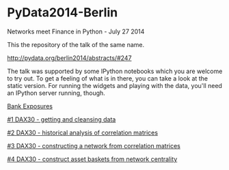 PyData2014-Berlin
=================

Networks meet Finance in Python - July 27 2014

This the repository of the talk of the same name.

http://pydata.org/berlin2014/abstracts/#247


The talk was supported by some IPython notebooks which you are welcome to try out.
To get a feeling of what is in there, you can take a look at the static version.
For running the widgets and playing with the data, you'll need an IPython server running, though.

[Bank Exposures](http://nbviewer.ipython.org/github/mvaz/PyData2014-Berlin/blob/master/Bank%20Exposures.ipynb)

[#1 DAX30 - getting and cleansing data](http://nbviewer.ipython.org/github/mvaz/PyData2014-Berlin/blob/master/1%20-%20DAX30.ipynb)

[#2 DAX30 - historical analysis of correlation matrices](http://nbviewer.ipython.org/github/mvaz/PyData2014-Berlin/blob/master/2%20-%20DAX30%20Correlations.ipynb)

[#3 DAX30 - constructing a network from correlation matrices](http://nbviewer.ipython.org/github/mvaz/PyData2014-Berlin/blob/master/3%20-%20DAX30%20Network.ipynb)

[#4 DAX30 - construct asset baskets from network centrality](http://nbviewer.ipython.org/github/mvaz/PyData2014-Berlin/blob/master/4%20-%20DAX30%20Baskets.ipynb)
